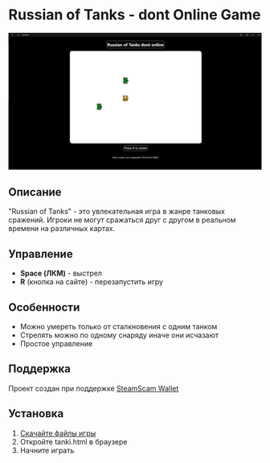 # Russian of Tanks - dont Online Game

![Game Screenshot](image/image-2.png)

## Описание
"Russian of Tanks" - это увлекательная игра в жанре танковых сражений. Игроки не могут сражаться друг с другом в реальном времени на различных картах.

## Управление
- **Space (ЛКМ)** - выстрел
- **R** (кнопка на сайте) - перезапустить игру

## Особенности
- Можно умереть только от сталкновения с одним танком
- Стрелять можно по одному снаряду иначе они исчазают
- Простое управление

## Поддержка
Проект создан при поддержке [SteamScam Wallet](https://github.com/VSCodium/vscodium)

## Установка
1. [Скачайте файлы игры](https://github.com/r1lUnreal/EasyCode-front-end/tree/main/script/tank)
2. Откройте tanki.html в браузере
3. Начните играть
